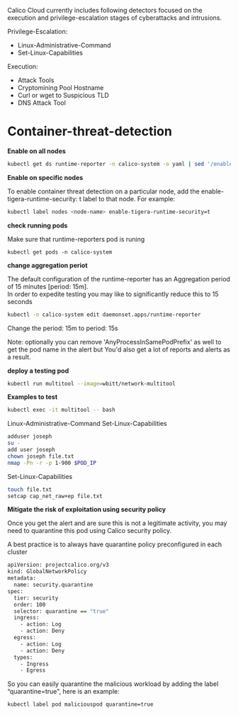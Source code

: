 Calico Cloud currently includes following detectors focused on the execution and privilege-escalation stages of cyberattacks and intrusions.
 
Privilege-Escalation: 
- Linux-Administrative-Command
- Set-Linux-Capabilities

Execution:
- Attack Tools
- Cryptomining Pool Hostname
- Curl or wget to Suspicious TLD
- DNS Attack Tool


# Container-threat-detection

**Enable on all nodes**

```bash
kubectl get ds runtime-reporter -n calico-system -o yaml | sed '/enable-tigera-runtime-security/d' | kubectl apply -f -
```

**Enable on specific nodes**

To enable container threat detection on a particular node, add the enable-tigera-runtime-security: t label to that node. For example:

```bash
kubectl label nodes <node-name> enable-tigera-runtime-security=t
```

**check running pods** 

Make sure that runtime-reporters pod is runing 

```basg
kubectl get pods -n calico-system
```

**change aggregation periot**

The default configuration of the runtime-reporter has an Aggregation period of 15  minutes [period: 15m].  
In order to expedite testing you may like to significantly reduce this to 15 seconds

```bash
kubectl -n calico-system edit daemonset.apps/runtime-reporter
```
Change the period: 15m to period: 15s 

Note: optionally you can remove 'AnyProcessInSamePodPrefix' as well to get the pod name in the alert but You'd also get a lot of reports and alerts as a result. 

**deploy a testing pod**

```bash
kubectl run multitool --image=wbitt/network-multitool
```

**Examples to test**

```bash
kubectl exec -it multitool -- bash
```

Linux-Administrative-Command
Set-Linux-Capabilities

```bash
adduser joseph
su -
add user joseph
chown joseph file.txt
nmap -Pn -r -p 1-900 $POD_IP
```

Set-Linux-Capabilities

```bash
touch file.txt
setcap cap_net_raw+ep file.txt
 ```
 
**Mitigate the risk of exploitation using security policy**

Once you get the alert and are sure this is not a legitimate activity, you may need to quarantine this pod using Calico security policy. 

A best practice is to always have quarantine policy preconfigured in each cluster  


```bash
apiVersion: projectcalico.org/v3
kind: GlobalNetworkPolicy
metadata:
  name: security.quarantine
spec:
  tier: security
  order: 100
  selector: quarantine == "true"
  ingress:
    - action: Log
    - action: Deny
  egress:
    - action: Log
    - action: Deny
  types:
    - Ingress
    - Egress
```

So you can easily quarantine the malicious workload by adding the label “quarantine=true", here is an example:

```bash
kubectl label pod maliciouspod quarantine=true
```
 

 

